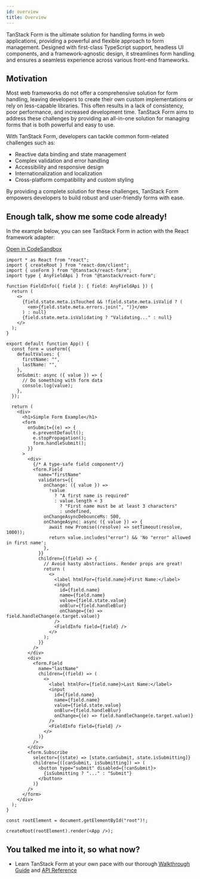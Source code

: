```yaml
---
id: overview
title: Overview
---
```


TanStack Form is the ultimate solution for handling forms in web applications, providing a powerful and flexible approach to form management. Designed with first-class TypeScript support, headless UI components, and a framework-agnostic design, it streamlines form handling and ensures a seamless experience across various front-end frameworks.

## Motivation

Most web frameworks do not offer a comprehensive solution for form handling, leaving developers to create their own custom implementations or rely on less-capable libraries. This often results in a lack of consistency, poor performance, and increased development time. TanStack Form aims to address these challenges by providing an all-in-one solution for managing forms that is both powerful and easy to use.

With TanStack Form, developers can tackle common form-related challenges such as:

- Reactive data binding and state management
- Complex validation and error handling
- Accessibility and responsive design
- Internationalization and localization
- Cross-platform compatibility and custom styling

By providing a complete solution for these challenges, TanStack Form empowers developers to build robust and user-friendly forms with ease.

## Enough talk, show me some code already!

In the example below, you can see TanStack Form in action with the React framework adapter:

[Open in CodeSandbox](https://codesandbox.io/s/github/tanstack/form/tree/main/examples/react/simple)

```tsx
import * as React from "react";
import { createRoot } from "react-dom/client";
import { useForm } from "@tanstack/react-form";
import type { AnyFieldApi } from "@tanstack/react-form";

function FieldInfo({ field }: { field: AnyFieldApi }) {
  return (
    <>
      {field.state.meta.isTouched && !field.state.meta.isValid ? (
        <em>{field.state.meta.errors.join(", ")}</em>
      ) : null}
      {field.state.meta.isValidating ? "Validating..." : null}
    </>
  );
}

export default function App() {
  const form = useForm({
    defaultValues: {
      firstName: "",
      lastName: "",
    },
    onSubmit: async ({ value }) => {
      // Do something with form data
      console.log(value);
    },
  });

  return (
    <div>
      <h1>Simple Form Example</h1>
      <form
        onSubmit={(e) => {
          e.preventDefault();
          e.stopPropagation();
          form.handleSubmit();
        }}
      >
        <div>
          {/* A type-safe field component*/}
          <form.Field
            name="firstName"
            validators={{
              onChange: ({ value }) =>
                !value
                  ? "A first name is required"
                  : value.length < 3
                    ? "First name must be at least 3 characters"
                    : undefined,
              onChangeAsyncDebounceMs: 500,
              onChangeAsync: async ({ value }) => {
                await new Promise((resolve) => setTimeout(resolve, 1000));
                return value.includes("error") && 'No "error" allowed in first name';
              },
            }}
            children={(field) => {
              // Avoid hasty abstractions. Render props are great!
              return (
                <>
                  <label htmlFor={field.name}>First Name:</label>
                  <input
                    id={field.name}
                    name={field.name}
                    value={field.state.value}
                    onBlur={field.handleBlur}
                    onChange={(e) => field.handleChange(e.target.value)}
                  />
                  <FieldInfo field={field} />
                </>
              );
            }}
          />
        </div>
        <div>
          <form.Field
            name="lastName"
            children={(field) => (
              <>
                <label htmlFor={field.name}>Last Name:</label>
                <input
                  id={field.name}
                  name={field.name}
                  value={field.state.value}
                  onBlur={field.handleBlur}
                  onChange={(e) => field.handleChange(e.target.value)}
                />
                <FieldInfo field={field} />
              </>
            )}
          />
        </div>
        <form.Subscribe
          selector={(state) => [state.canSubmit, state.isSubmitting]}
          children={([canSubmit, isSubmitting]) => (
            <button type="submit" disabled={!canSubmit}>
              {isSubmitting ? "..." : "Submit"}
            </button>
          )}
        />
      </form>
    </div>
  );
}

const rootElement = document.getElementById("root")!;

createRoot(rootElement).render(<App />);
```

## You talked me into it, so what now?

- Learn TanStack Form at your own pace with our thorough [Walkthrough Guide](../installation) and [API Reference](../reference/classes/formapi)
